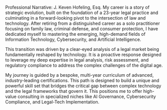 Professional Narrative: J. Keven Hofeling, Esq.
My career is a story of strategic evolution, built on the foundation of a 23-year legal practice and culminating in a forward-looking pivot to the intersection of law and technology. After retiring from a distinguished career as a solo practitioner focusing on family law, criminal defense, and consumer protection, I have dedicated myself to mastering the emerging, high-demand fields of Information Technology, Cybersecurity, and Artificial Intelligence.    

This transition was driven by a clear-eyed analysis of a legal market being fundamentally reshaped by technology. It is a proactive response designed to leverage my deep expertise in legal analysis, risk assessment, and regulatory compliance to address the complex challenges of the digital age.

My journey is guided by a bespoke, multi-year curriculum of advanced, industry-leading certifications. This path is designed to build a unique and powerful skill set that bridges the critical gap between complex technology and the legal frameworks that govern it. This positions me to offer high-value consulting in specialized niches like AI Governance, Cybersecurity Compliance, and Legal-Tech Implementation. 